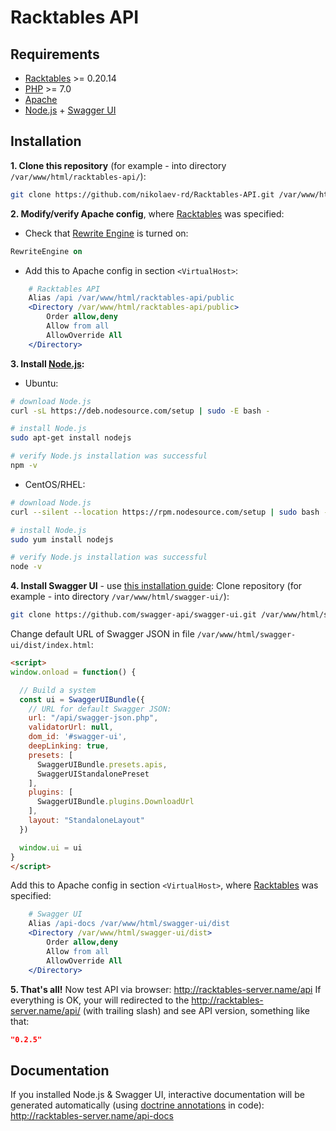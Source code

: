 # Racktables API

## Requirements

- [Racktables](https://github.com/RackTables/racktables) >= 0.20.14
- [PHP](https://github.com/php) >= 7.0
- [Apache](http://httpd.apache.org/)
- [Node.js](https://nodejs.org/) + [Swagger UI](https://github.com/swagger-api/swagger-ui)
  

## Installation

**1. Clone this repository** (for example - into directory `/var/www/html/racktables-api/`):
```bash
git clone https://github.com/nikolaev-rd/Racktables-API.git /var/www/html/racktables-api/
```
  
**2. Modify/verify Apache config**, where [Racktables](https://github.com/RackTables/racktables) was specified:
- Check that [Rewrite Engine](https://httpd.apache.org/docs/current/mod/mod_rewrite.html#rewriteengine) is turned on:
```apache
RewriteEngine on
```
- Add this to Apache config in section `<VirtualHost>`:
```apache
	# Racktables API
	Alias /api /var/www/html/racktables-api/public
	<Directory /var/www/html/racktables-api/public>
		Order allow,deny
		Allow from all
		AllowOverride All
	</Directory>
```
  
**3. Install [Node.js](https://nodejs.org/):**
- Ubuntu:
```bash
# download Node.js
curl -sL https://deb.nodesource.com/setup | sudo -E bash -

# install Node.js
sudo apt-get install nodejs

# verify Node.js installation was successful
npm -v
```
- CentOS/RHEL:
```bash
# download Node.js
curl --silent --location https://rpm.nodesource.com/setup | sudo bash -

# install Node.js
sudo yum install nodejs

# verify Node.js installation was successful
node -v
```
  
**4. Install Swagger UI** - use [this installation guide](https://swagger.io/docs/swagger-tools/#swagger-ui-documentation-29):
Clone repository (for example - into directory `/var/www/html/swagger-ui/`):
```bash
git clone https://github.com/swagger-api/swagger-ui.git /var/www/html/swagger-ui
```
Change default URL of Swagger JSON in file `/var/www/html/swagger-ui/dist/index.html`:
```html
<script>
window.onload = function() {

  // Build a system
  const ui = SwaggerUIBundle({
    // URL for default Swagger JSON:
    url: "/api/swagger-json.php",
    validatorUrl: null,
    dom_id: '#swagger-ui',
    deepLinking: true,
    presets: [
      SwaggerUIBundle.presets.apis,
      SwaggerUIStandalonePreset
    ],
    plugins: [
      SwaggerUIBundle.plugins.DownloadUrl
    ],
    layout: "StandaloneLayout"
  })

  window.ui = ui
}
</script>
```
Add this to Apache config in section `<VirtualHost>`, where [Racktables](https://github.com/RackTables/racktables) was specified:
```apache
	# Swagger UI
	Alias /api-docs /var/www/html/swagger-ui/dist
	<Directory /var/www/html/swagger-ui/dist>
		Order allow,deny
		Allow from all
		AllowOverride All
	</Directory>
```

**5. That's all!**
Now test API via browser: http://racktables-server.name/api
If everything is OK, your will redirected to the http://racktables-server.name/api/ (with trailing slash) and see API version, something like that:
```json
"0.2.5"
```
  
## Documentation
If you installed Node.js & Swagger UI, interactive documentation will be generated automatically (using [doctrine annotations](http://doctrine-common.readthedocs.org/en/latest/reference/annotations.html) in code): 
http://racktables-server.name/api-docs
